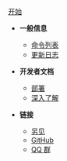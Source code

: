 [开始](README)

- **一般信息**
  - [命令列表](help)
  - [更新日志](changelogs)

- **开发者文档**
  - [部署](deploy3)
  - [深入了解](howspelakoworks)

- **链接**
  - [另见](seealso)
  - [GitHub](https://github.com/Spelako)
  - [QQ 群](https://jq.qq.com/?_wv=1027&k=u9ce15aa)